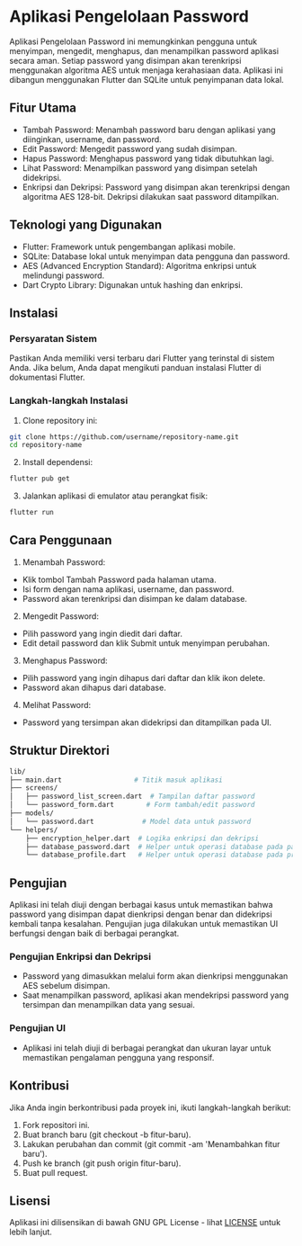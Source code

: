 # Aplikasi Pengelolaan Password
Aplikasi Pengelolaan Password ini memungkinkan pengguna untuk menyimpan, mengedit, menghapus, dan menampilkan password aplikasi secara aman. Setiap password yang disimpan akan terenkripsi menggunakan algoritma AES untuk menjaga kerahasiaan data. Aplikasi ini dibangun menggunakan Flutter dan SQLite untuk penyimpanan data lokal.

## Fitur Utama
- Tambah Password: Menambah password baru dengan aplikasi yang diinginkan, username, dan password.
- Edit Password: Mengedit password yang sudah disimpan.
- Hapus Password: Menghapus password yang tidak dibutuhkan lagi.
- Lihat Password: Menampilkan password yang disimpan setelah didekripsi.
- Enkripsi dan Dekripsi: Password yang disimpan akan terenkripsi dengan algoritma AES 128-bit. Dekripsi dilakukan saat password ditampilkan.

## Teknologi yang Digunakan
- Flutter: Framework untuk pengembangan aplikasi mobile.
- SQLite: Database lokal untuk menyimpan data pengguna dan password.
- AES (Advanced Encryption Standard): Algoritma enkripsi untuk melindungi password.
- Dart Crypto Library: Digunakan untuk hashing dan enkripsi.

## Instalasi

### Persyaratan Sistem
Pastikan Anda memiliki versi terbaru dari Flutter yang terinstal di sistem Anda. Jika belum, Anda dapat mengikuti panduan instalasi Flutter di dokumentasi Flutter.

### Langkah-langkah Instalasi
1. Clone repository ini:

```bash
git clone https://github.com/username/repository-name.git
cd repository-name
```

2. Install dependensi:

```bash
flutter pub get
```

3. Jalankan aplikasi di emulator atau perangkat fisik:

```bash
flutter run
```

## Cara Penggunaan
1. Menambah Password:

- Klik tombol Tambah Password pada halaman utama.
- Isi form dengan nama aplikasi, username, dan password.
- Password akan terenkripsi dan disimpan ke dalam database.

2. Mengedit Password:

- Pilih password yang ingin diedit dari daftar.
- Edit detail password dan klik Submit untuk menyimpan perubahan.

3. Menghapus Password:

- Pilih password yang ingin dihapus dari daftar dan klik ikon delete.
- Password akan dihapus dari database.

4. Melihat Password:

- Password yang tersimpan akan didekripsi dan ditampilkan pada UI.

## Struktur Direktori
```bash
lib/
├── main.dart                  # Titik masuk aplikasi
├── screens/
│   ├── password_list_screen.dart  # Tampilan daftar password
│   └── password_form.dart        # Form tambah/edit password
├── models/
│   └── password.dart            # Model data untuk password
└── helpers/
    ├── encryption_helper.dart  # Logika enkripsi dan dekripsi
    ├── database_password.dart  # Helper untuk operasi database pada password
    └── database_profile.dart   # Helper untuk operasi database pada profil pengguna
```

## Pengujian
Aplikasi ini telah diuji dengan berbagai kasus untuk memastikan bahwa password yang disimpan dapat dienkripsi dengan benar dan didekripsi kembali tanpa kesalahan. Pengujian juga dilakukan untuk memastikan UI berfungsi dengan baik di berbagai perangkat.

### Pengujian Enkripsi dan Dekripsi
- Password yang dimasukkan melalui form akan dienkripsi menggunakan AES sebelum disimpan.
- Saat menampilkan password, aplikasi akan mendekripsi password yang tersimpan dan menampilkan data yang sesuai.

### Pengujian UI
- Aplikasi ini telah diuji di berbagai perangkat dan ukuran layar untuk memastikan pengalaman pengguna yang responsif.

## Kontribusi
Jika Anda ingin berkontribusi pada proyek ini, ikuti langkah-langkah berikut:

1. Fork repositori ini.
2. Buat branch baru (git checkout -b fitur-baru).
3. Lakukan perubahan dan commit (git commit -am 'Menambahkan fitur baru').
4. Push ke branch (git push origin fitur-baru).
5. Buat pull request.

## Lisensi
Aplikasi ini dilisensikan di bawah GNU GPL License - lihat [LICENSE](./license) untuk lebih lanjut.
